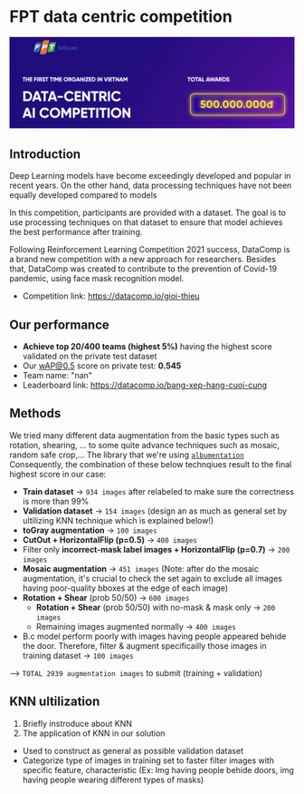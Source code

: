 # FPT data centric competition
![alt text](https://github.com/HarryPham0123/FPT_data_centric_competition/blob/main/images/introduction.png?raw=true)

## Introduction
Deep Learning models have become exceedingly developed and popular in recent years. On the other hand, data processing techniques have not been equally developed compared to models

In this competition, participants are provided with a dataset. The goal is to use processing techniques on that dataset to ensure that model achieves the best performance after training.

Following Reinforcement Learning Competition 2021 success, DataComp is a brand new competition with a new approach for researchers. Besides that, DataComp was created to contribute to the prevention of Covid-19 pandemic, using face mask recognition model.
- Competition link: https://datacomp.io/gioi-thieu


## Our performance
- **Achieve top 20/400 teams (highest 5%)** having the highest score validated on the private test dataset
- Our wAP@0.5 score on private test: **0.545**
- Team name: "nan"
- Leaderboard link: https://datacomp.io/bang-xep-hang-cuoi-cung 

## Methods
We tried many different data augmentation from the basic types such as rotation, shearing, ... to some quite advance techniques such as mosaic, random safe crop,... The library that we're using [`albumentation`](https://albumentations.ai/) 
Consequently, the combination of these below technqiues result to the final highest score in our case:
- **Train dataset** -> `934 images` after relabeled to make sure the correctness is more than 99% 
- **Validation dataset** -> `154 images` (design an as much as general set by ultilizing KNN technique which is explained below!)
- **toGray augmentation** -> `100 images`
- **CutOut + HorizontalFlip (p=0.5)** -> `400 images`
- Filter only **incorrect-mask label images + HorizontalFlip (p=0.7)** -> `200 images`
- **Mosaic augmentation** -> `451 images`
(Note: after do the mosaic augmentation, it's crucial to check the set again to exclude all images having poor-quality bboxes at the edge of each image)
- **Rotation + Shear** (prob 50/50) -> `600 images`
  - **Rotation + Shear** (prob 50/50) with no-mask & mask only -> `200 images`
  - Remaining images augmented normally -> `400 images`
- B.c model perform poorly with images having people appeared behide the door. Therefore, filter & augment specificailly those images in training dataset -> `100 images`

--> `TOTAL 2939 augmentation images` to submit (training + validation)

## KNN ultilization
1. Briefly instroduce about KNN
2. The application of KNN in our solution
- Used to construct as general as possible validation dataset
- Categorize type of images in training set to faster filter images with specific feature, characteristic (Ex: Img having people behide doors, img having people wearing different types of masks)
